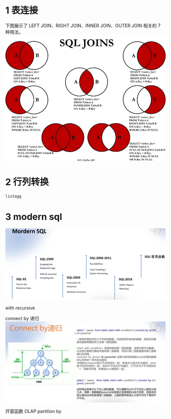 # 1 表连接
下图展示了 LEFT JOIN、RIGHT JOIN、INNER JOIN、OUTER JOIN 相关的 7 种用法。
![](基础SQL语法.assets/image-20220810181733957.png)




# 2 行列转换

```sql
listagg
```


# 3 modern sql

![](基础SQL语法.assets/image-20220929133311440.png)

with recursive

connect by 递归
![](基础SQL语法.assets/image-20220929134103515.png)


开窗函数
OLAP partition by